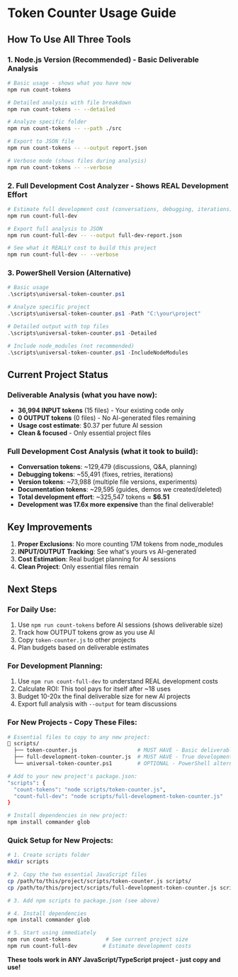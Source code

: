 # Token Counter Usage Guide

## **How To Use All Three Tools**

### **1. Node.js Version (Recommended) - Basic Deliverable Analysis**
```bash
# Basic usage - shows what you have now
npm run count-tokens

# Detailed analysis with file breakdown
npm run count-tokens -- --detailed

# Analyze specific folder
npm run count-tokens -- --path ./src

# Export to JSON file
npm run count-tokens -- --output report.json

# Verbose mode (shows files during analysis)
npm run count-tokens -- --verbose
```

### **2. Full Development Cost Analyzer - Shows REAL Development Effort**
```bash
# Estimate full development cost (conversations, debugging, iterations)
npm run count-full-dev

# Export full analysis to JSON
npm run count-full-dev -- --output full-dev-report.json

# See what it REALLY cost to build this project
npm run count-full-dev -- --verbose
```

### **3. PowerShell Version (Alternative)**
```powershell
# Basic usage
.\scripts\universal-token-counter.ps1

# Analyze specific project
.\scripts\universal-token-counter.ps1 -Path "C:\your\project"

# Detailed output with top files
.\scripts\universal-token-counter.ps1 -Detailed

# Include node_modules (not recommended)
.\scripts\universal-token-counter.ps1 -IncludeNodeModules
```

## **Current Project Status**

### **Deliverable Analysis (what you have now):**
- **36,994 INPUT tokens** (15 files) - Your existing code only
- **0 OUTPUT tokens** (0 files) - No AI-generated files remaining  
- **Usage cost estimate**: $0.37 per future AI session
- **Clean & focused** - Only essential project files

### **Full Development Cost Analysis (what it took to build):**
- **Conversation tokens**: ~129,479 (discussions, Q&A, planning)
- **Debugging tokens**: ~55,491 (fixes, retries, iterations) 
- **Version tokens**: ~73,988 (multiple file versions, experiments)
- **Documentation tokens**: ~29,595 (guides, demos we created/deleted)
- **Total development effort**: ~325,547 tokens ≈ **$6.51**
- **Development was 17.6x more expensive** than the final deliverable!

## **Key Improvements**

1. **Proper Exclusions**: No more counting 17M tokens from node_modules
2. **INPUT/OUTPUT Tracking**: See what's yours vs AI-generated
3. **Cost Estimation**: Real budget planning for AI sessions
4. **Clean Project**: Only essential files remain

## **Next Steps**

### **For Daily Use:**
1. Use `npm run count-tokens` before AI sessions (shows deliverable size)
2. Track how OUTPUT tokens grow as you use AI 
3. Copy `token-counter.js` to other projects
4. Plan budgets based on deliverable estimates

### **For Development Planning:**
1. Use `npm run count-full-dev` to understand REAL development costs
2. Calculate ROI: This tool pays for itself after ~18 uses
3. Budget 10-20x the final deliverable size for new AI projects
4. Export full analysis with `--output` for team discussions

### **For New Projects - Copy These Files:**
```bash
# Essential files to copy to any new project:
📁 scripts/
  ├── token-counter.js                   # MUST HAVE - Basic deliverable analysis
  ├── full-development-token-counter.js  # MUST HAVE - True development costs
  └── universal-token-counter.ps1        # OPTIONAL - PowerShell alternative

# Add to your new project's package.json:
"scripts": {
  "count-tokens": "node scripts/token-counter.js",
  "count-full-dev": "node scripts/full-development-token-counter.js"
}

# Install dependencies in new project:
npm install commander glob
```

### **Quick Setup for New Projects:**
```bash
# 1. Create scripts folder
mkdir scripts

# 2. Copy the two essential JavaScript files
cp /path/to/this/project/scripts/token-counter.js scripts/
cp /path/to/this/project/scripts/full-development-token-counter.js scripts/

# 3. Add npm scripts to package.json (see above)

# 4. Install dependencies
npm install commander glob

# 5. Start using immediately
npm run count-tokens           # See current project size
npm run count-full-dev        # Estimate development costs
```

**These tools work in ANY JavaScript/TypeScript project - just copy and use!** 